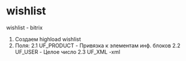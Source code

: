 # wishlist
wishlist - bitrix

1. Создаем highload wishlist
2. Поля:
  2.1 UF_PRODUCT - Привязка к элементам инф. блоков
  2.2 UF_USER - Целое число
  2.3 UF_XML -xml


